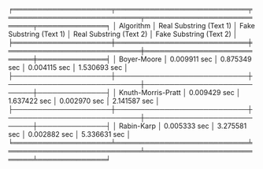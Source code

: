 ╒════════════════════╤═══════════════════════════╤═══════════════════════════╤═══════════════════════════╤══════════════╕
│ Algorithm │ Real Substring (Text 1) │ Fake Substring (Text 1) │ Real Substring (Text 2) │ Fake Substring (Text 2) │
╞════════════════════╪═══════════════════════════╪═══════════════════════════╪═══════════════════════════╪══════════════╡
│ Boyer-Moore │ 0.009911 sec │ 0.875349 sec │ 0.004115 sec │ 1.530693 sec │
├────────────────────┼───────────────────────────┼───────────────────────────┼───────────────────────────┼──────────────┤
│ Knuth-Morris-Pratt │ 0.009429 sec │ 1.637422 sec │ 0.002970 sec │ 2.141587 sec │
├────────────────────┼───────────────────────────┼───────────────────────────┼───────────────────────────┼──────────────┤
│ Rabin-Karp │ 0.005333 sec │ 3.275581 sec │ 0.002882 sec │ 5.336631 sec │
╘════════════════════╧═══════════════════════════╧═══════════════════════════╧═══════════════════════════╧══════════════╛
